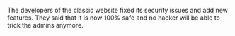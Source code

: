 The developers of the classic website fixed its security issues and add new features.
They said that it is now 100% safe and no hacker will be able to trick the admins anymore.
